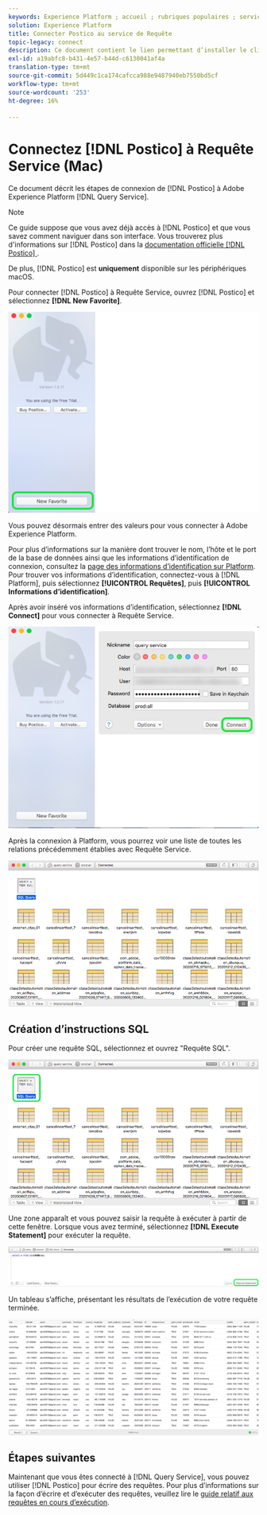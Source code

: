 ```yaml
---
keywords: Experience Platform ; accueil ; rubriques populaires ; service de Requête ; service de requête ; postico ; Postico ; connexion au service de requête ;
solution: Experience Platform
title: Connecter Postico au service de Requête
topic-legacy: connect
description: Ce document contient le lien permettant d’installer le client de sauvegarde Postico pour Adobe Experience Platform Requête Service.
exl-id: a19abfc8-b431-4e57-b44d-c6130041af4a
translation-type: tm+mt
source-git-commit: 5d449c1ca174cafcca988e9487940eb7550bd5cf
workflow-type: tm+mt
source-wordcount: '253'
ht-degree: 16%

---
```


# Connectez [!DNL Postico] à Requête Service (Mac)

Ce document décrit les étapes de connexion de [!DNL Postico] à Adobe Experience Platform [!DNL Query Service].

>[!NOTE]
>
> Ce guide suppose que vous avez déjà accès à [!DNL Postico] et que vous savez comment naviguer dans son interface. Vous trouverez plus d&#39;informations sur [!DNL Postico] dans la [documentation officielle [!DNL Postico] ](https://eggerapps.at/postico/docs).
> 
> De plus, [!DNL Postico] est **uniquement** disponible sur les périphériques macOS.

Pour connecter [!DNL Postico] à Requête Service, ouvrez [!DNL Postico] et sélectionnez **[!DNL New Favorite]**.

![](../images/clients/postico/open-postico.png)

Vous pouvez désormais entrer des valeurs pour vous connecter à Adobe Experience Platform.

Pour plus d’informations sur la manière dont trouver le nom, l’hôte et le port de la base de données ainsi que les informations d’identification de connexion, consultez la [page des informations d’identification sur Platform](https://platform.adobe.com/query/configuration). Pour trouver vos informations d’identification, connectez-vous à [!DNL Platform], puis sélectionnez **[!UICONTROL Requêtes]**, puis **[!UICONTROL Informations d’identification]**.

Après avoir inséré vos informations d’identification, sélectionnez **[!DNL Connect]** pour vous connecter à Requête Service.

![](../images/clients/postico/authentication-details.png)

Après la connexion à Platform, vous pourrez voir une liste de toutes les relations précédemment établies avec Requête Service.

![](../images/clients/postico/show-queries.png)

## Création d’instructions SQL

Pour créer une requête SQL, sélectionnez et ouvrez &quot;Requête SQL&quot;.

![](../images/clients/postico/create-query.png)

Une zone apparaît et vous pouvez saisir la requête à exécuter à partir de cette fenêtre. Lorsque vous avez terminé, sélectionnez **[!DNL Execute Statement]** pour exécuter la requête.

![](../images/clients/postico/run-statement.png)

Un tableau s’affiche, présentant les résultats de l’exécution de votre requête terminée.

![](../images/clients/postico/query-results.png)

## Étapes suivantes

Maintenant que vous êtes connecté à [!DNL Query Service], vous pouvez utiliser [!DNL Postico] pour écrire des requêtes. Pour plus d’informations sur la façon d’écrire et d’exécuter des requêtes, veuillez lire le [guide relatif aux requêtes en cours d’exécution](../best-practices/writing-queries.md).
